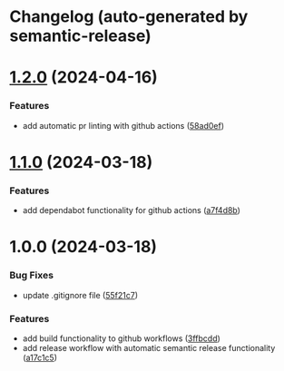 # Changelog (auto-generated by semantic-release)

# [1.2.0](https://github.com/AdGem/iOS-Sample-App/compare/1.1.0...1.2.0) (2024-04-16)


### Features

* add automatic pr linting with github actions ([58ad0ef](https://github.com/AdGem/iOS-Sample-App/commit/58ad0ef87e4299a15a38dcad4fef4d8462cee14f))

# [1.1.0](https://github.com/AdGem/iOS-Sample-App/compare/1.0.0...1.1.0) (2024-03-18)


### Features

* add dependabot functionality for github actions ([a7f4d8b](https://github.com/AdGem/iOS-Sample-App/commit/a7f4d8b12c2c4b112e23ae0b51d7ad7287c19fce))

# 1.0.0 (2024-03-18)


### Bug Fixes

* update .gitignore file ([55f21c7](https://github.com/AdGem/iOS-Sample-App/commit/55f21c7f9cbc8e0f67c871713d5c476f578449c8))


### Features

* add build functionality to github workflows ([3ffbcdd](https://github.com/AdGem/iOS-Sample-App/commit/3ffbcdd4d27683c70c19e9d44a19d6e1c479bcc7))
* add release workflow with automatic semantic release functionality ([a17c1c5](https://github.com/AdGem/iOS-Sample-App/commit/a17c1c55b6f389beb98d26a70d2bcdf0bcfa8103))
